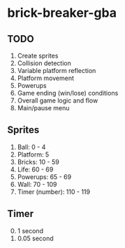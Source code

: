# brick-breaker-gba

## TODO
1. Create sprites
2. Collision detection
3. Variable platform reflection
4. Platform movement
5. Powerups
6. Game ending (win/lose) conditions
7. Overall game logic and flow
8. Main/pause menu

## Sprites
1. Ball: 0 - 4
2. Platform: 5
3. Bricks: 10 - 59
4. Life: 60 - 69
5. Powerups: 65 - 69
6. Wall: 70 - 109
7. Timer (number): 110 - 119

## Timer
0. 1 second
1. 0.05 second